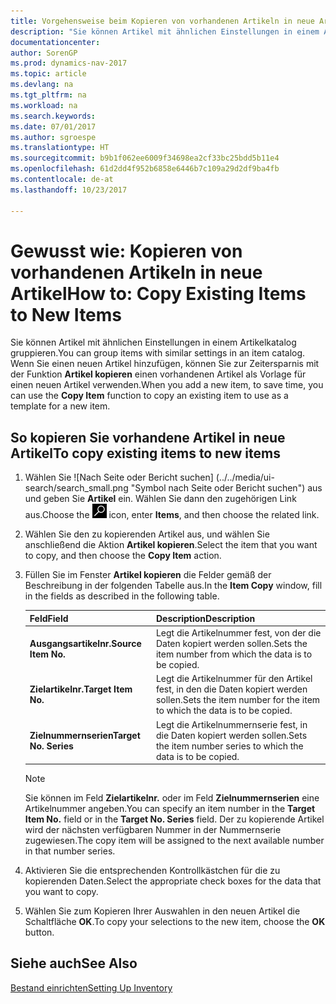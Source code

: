 ```yaml
---
title: Vorgehensweise beim Kopieren von vorhandenen Artikeln in neue Artikel
description: "Sie können Artikel mit ähnlichen Einstellungen in einem Artikelkatalog gruppieren. Wenn Sie einen neuen Artikel hinzufügen, können Sie zur Zeitersparnis mit der Option **Artikel kopieren** einen vorhandenen Artikel als Vorlage für einen neuen Artikel verwenden."
documentationcenter: 
author: SorenGP
ms.prod: dynamics-nav-2017
ms.topic: article
ms.devlang: na
ms.tgt_pltfrm: na
ms.workload: na
ms.search.keywords: 
ms.date: 07/01/2017
ms.author: sgroespe
ms.translationtype: HT
ms.sourcegitcommit: b9b1f062ee6009f34698ea2cf33bc25bdd5b11e4
ms.openlocfilehash: 61d2dd4f952b6858e6446b7c109a29d2df9ba4fb
ms.contentlocale: de-at
ms.lasthandoff: 10/23/2017

---
```

# <a name="how-to-copy-existing-items-to-new-items"></a><span data-ttu-id="76548-104">Gewusst wie: Kopieren von vorhandenen Artikeln in neue Artikel</span><span class="sxs-lookup"><span data-stu-id="76548-104">How to: Copy Existing Items to New Items</span></span>
<span data-ttu-id="76548-105">Sie können Artikel mit ähnlichen Einstellungen in einem Artikelkatalog gruppieren.</span><span class="sxs-lookup"><span data-stu-id="76548-105">You can group items with similar settings in an item catalog.</span></span> <span data-ttu-id="76548-106">Wenn Sie einen neuen Artikel hinzufügen, können Sie zur Zeitersparnis mit der Funktion **Artikel kopieren** einen vorhandenen Artikel als Vorlage für einen neuen Artikel verwenden.</span><span class="sxs-lookup"><span data-stu-id="76548-106">When you add a new item, to save time, you can use the **Copy Item** function to copy an existing item to use as a template for a new item.</span></span>  

## <a name="to-copy-existing-items-to-new-items"></a><span data-ttu-id="76548-107">So kopieren Sie vorhandene Artikel in neue Artikel</span><span class="sxs-lookup"><span data-stu-id="76548-107">To copy existing items to new items</span></span>  

1.  <span data-ttu-id="76548-108">Wählen Sie ![Nach Seite oder Bericht suchen] (../../media/ui-search/search_small.png "Symbol nach Seite oder Bericht suchen") aus und geben Sie **Artikel** ein. Wählen Sie dann den zugehörigen Link aus.</span><span class="sxs-lookup"><span data-stu-id="76548-108">Choose the ![Search for Page or Report](../../media/ui-search/search_small.png "Search for Page or Report icon") icon, enter **Items**, and then choose the related link.</span></span>  
2.  <span data-ttu-id="76548-109">Wählen Sie den zu kopierenden Artikel aus, und wählen Sie anschließend die Aktion **Artikel kopieren**.</span><span class="sxs-lookup"><span data-stu-id="76548-109">Select the item that you want to copy, and then choose the **Copy Item** action.</span></span>  
3.  <span data-ttu-id="76548-110">Füllen Sie im Fenster **Artikel kopieren** die Felder gemäß der Beschreibung in der folgenden Tabelle aus.</span><span class="sxs-lookup"><span data-stu-id="76548-110">In the **Item Copy** window, fill in the fields as described in the following table.</span></span>  

    |<span data-ttu-id="76548-111">Feld</span><span class="sxs-lookup"><span data-stu-id="76548-111">Field</span></span>|<span data-ttu-id="76548-112">Description</span><span class="sxs-lookup"><span data-stu-id="76548-112">Description</span></span>|  
    |---------------------------------|---------------------------------------|  
    |<span data-ttu-id="76548-113">**Ausgangsartikelnr.**</span><span class="sxs-lookup"><span data-stu-id="76548-113">**Source Item No.**</span></span>|<span data-ttu-id="76548-114">Legt die Artikelnummer fest, von der die Daten kopiert werden sollen.</span><span class="sxs-lookup"><span data-stu-id="76548-114">Sets the item number from which the data is to be copied.</span></span>|  
    |<span data-ttu-id="76548-115">**Zielartikelnr.**</span><span class="sxs-lookup"><span data-stu-id="76548-115">**Target Item No.**</span></span>|<span data-ttu-id="76548-116">Legt die Artikelnummer für den Artikel fest, in den die Daten kopiert werden sollen.</span><span class="sxs-lookup"><span data-stu-id="76548-116">Sets the item number for the item to which the data is to be copied.</span></span>|  
    |<span data-ttu-id="76548-117">**Zielnummernserien**</span><span class="sxs-lookup"><span data-stu-id="76548-117">**Target No. Series**</span></span>|<span data-ttu-id="76548-118">Legt die Artikelnummernserie fest, in die Daten kopiert werden sollen.</span><span class="sxs-lookup"><span data-stu-id="76548-118">Sets the item number series to which the data is to be copied.</span></span>|  

    > [!NOTE]  
    >  <span data-ttu-id="76548-119">Sie können im Feld **Zielartikelnr.** oder im Feld **Zielnummernserien** eine Artikelnummer angeben.</span><span class="sxs-lookup"><span data-stu-id="76548-119">You can specify an item number in the **Target Item No.** field or in the **Target No. Series** field.</span></span> <span data-ttu-id="76548-120">Der zu kopierende Artikel wird der nächsten verfügbaren Nummer in der Nummernserie zugewiesen.</span><span class="sxs-lookup"><span data-stu-id="76548-120">The copy item will be assigned to the next available number in that number series.</span></span>  

4.  <span data-ttu-id="76548-121">Aktivieren Sie die entsprechenden Kontrollkästchen für die zu kopierenden Daten.</span><span class="sxs-lookup"><span data-stu-id="76548-121">Select the appropriate check boxes for the data that you want to copy.</span></span>  
5.  <span data-ttu-id="76548-122">Wählen Sie zum Kopieren Ihrer Auswahlen in den neuen Artikel die Schaltfläche **OK**.</span><span class="sxs-lookup"><span data-stu-id="76548-122">To copy your selections to the new item, choose the **OK** button.</span></span>  

## <a name="see-also"></a><span data-ttu-id="76548-123">Siehe auch</span><span class="sxs-lookup"><span data-stu-id="76548-123">See Also</span></span>  
[<span data-ttu-id="76548-124">Bestand einrichten</span><span class="sxs-lookup"><span data-stu-id="76548-124">Setting Up Inventory</span></span>](../../inventory-setup-inventory.md)

